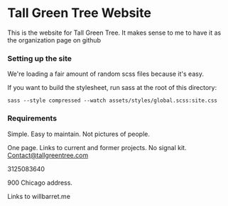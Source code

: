 # Tall Green Tree Website

This is the website for Tall Green Tree. It makes sense to me to have it as the organization page on github

### Setting up the site

We're loading a fair amount of random scss files because it's easy.

If you want to build the stylesheet, run sass at the root of this directory:
    
    sass --style compressed --watch assets/styles/global.scss:site.css


### Requirements

Simple. Easy to maintain. Not pictures of people.

One page. Links to current and former projects. No signal kit. Contact@tallgreentree.com

3125083640

900 Chicago address.

Links to willbarret.me